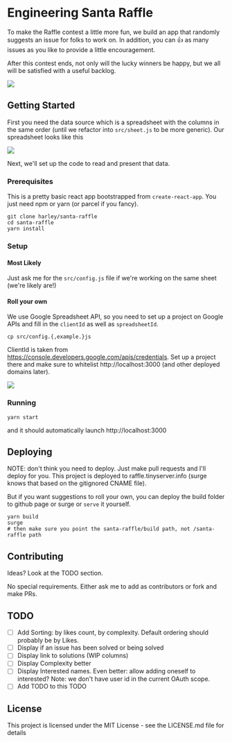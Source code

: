 # Engineering Santa Raffle

To make the Raffle contest a little more fun, we build an app that randomly suggests an issue for folks to work on. In addition, you can 👍 as many issues as you like to provide a little encouragement.

After this contest ends, not only will the lucky winners be happy, but we all will be satisfied with a useful backlog.

![](https://cl.ly/3O1h2b2X263f/download/Screen%20Shot%202017-12-27%20at%201.28.47%20PM.png)

## Getting Started

First you need the data source which is a spreadsheet with the columns in the same order (until we refactor into `src/sheet.js` to be more generic). Our spreadsheet looks like this

![](https://cl.ly/0a183z2D010o/download/Screen%20Shot%202017-12-27%20at%208.57.49%20PM.png)

Next, we'll set up the code to read and present that data.

### Prerequisites

This is a pretty basic react app bootstrapped from `create-react-app`. You just need npm or yarn (or parcel if you fancy).

```
git clone harley/santa-raffle
cd santa-raffle
yarn install
```

### Setup

#### Most Likely
Just ask me for the `src/config.js` file if we're working on the same sheet (we're likely are!)

#### Roll your own

We use Google Spreadsheet API, so you need to set up a project on Google APIs and fill in the `clientId` as well as `spreadsheetId`.

```
cp src/config.{,example.}js
```

ClientId is taken from https://console.developers.google.com/apis/credentials. Set up a project there and make sure to whitelist http://localhost:3000 (and other deployed domains later).

![](https://cl.ly/0b1V2K450D24/download/Screen%20Shot%202017-12-27%20at%201.25.24%20PM.png)

### Running

```
yarn start
```

and it should automatically launch http://localhost:3000

## Deploying

NOTE: don't think you need to deploy. Just make pull requests and I'll deploy for you. This project is deployed to raffle.tinyserver.info (surge knows that based on the gitignored CNAME file).

But if you want suggestions to roll your own, you can deploy the build folder to github page or surge or `serve` it yourself.

```
yarn build
surge
# then make sure you point the santa-raffle/build path, not /santa-raffle path
```

## Contributing

Ideas? Look at the TODO section.

No special requirements. Either ask me to add as contributors or fork and make PRs.

## TODO

- [ ] Add Sorting: by likes count, by complexity. Default ordering should probably be by Likes.
- [ ] Display if an issue has been solved or being solved
- [ ] Display link to solutions (WIP columns)
- [ ] Display Complexity better
- [ ] Display Interested names. Even better: allow adding oneself to interested? Note: we don't have user id in the current OAuth scope.
- [ ] Add TODO to this TODO

## License

This project is licensed under the MIT License - see the LICENSE.md file for details